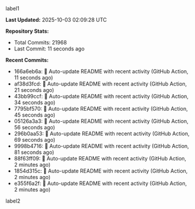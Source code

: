 
label1 
<!-- ACTIVITY_START -->
**Last Updated:** 2025-10-03 02:09:28 UTC

**Repository Stats:**
- Total Commits: 21968
- Last Commit: 11 seconds ago

**Recent Commits:**
- 166a6eb6a: 🤖 Auto-update README with recent activity (GitHub Action, 11 seconds ago)
- af38d3fcd: 🤖 Auto-update README with recent activity (GitHub Action, 21 seconds ago)
- 43bb99ccf: 🤖 Auto-update README with recent activity (GitHub Action, 34 seconds ago)
- 7795bf570: 🤖 Auto-update README with recent activity (GitHub Action, 45 seconds ago)
- 05126a3a3: 🤖 Auto-update README with recent activity (GitHub Action, 56 seconds ago)
- 296b0aa53: 🤖 Auto-update README with recent activity (GitHub Action, 69 seconds ago)
- 9998b4716: 🤖 Auto-update README with recent activity (GitHub Action, 81 seconds ago)
- 88f63ff09: 🤖 Auto-update README with recent activity (GitHub Action, 2 minutes ago)
- 1854d315c: 🤖 Auto-update README with recent activity (GitHub Action, 2 minutes ago)
- e355f6a2f: 🤖 Auto-update README with recent activity (GitHub Action, 2 minutes ago)
<!-- ACTIVITY_END -->

label2
